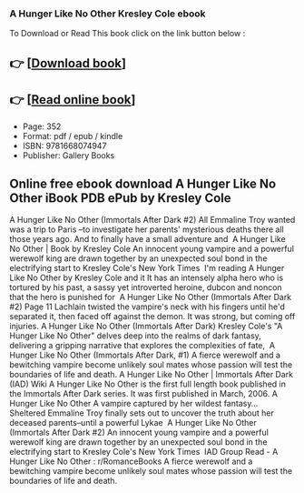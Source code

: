 ### A Hunger Like No Other Kresley Cole ebook

To Download or Read This book click on the link button below :

## 👉  [**[Download book](http://filesbooks.info/download.php?group=book&from=github.com&id=719394&lnk=1066 "Download book")**]

## 👉  [**[Read online book](http://filesbooks.info/download.php?group=book&from=github.com&id=719394&lnk=1066 "Read online book")**]


* Page: 352
* Format: pdf / epub / kindle
* ISBN: 9781668074947
* Publisher: Gallery Books



## Online free ebook download A Hunger Like No Other iBook PDB ePub by Kresley Cole



 A Hunger Like No Other (Immortals After Dark #2) All Emmaline Troy wanted was a trip to Paris –to investigate her parents&#039; mysterious deaths there all those years ago. And to finally have a small adventure and 
 A Hunger Like No Other | Book by Kresley Cole An innocent young vampire and a powerful werewolf king are drawn together by an unexpected soul bond in the electrifying start to Kresley Cole&#039;s New York Times 
 I&#039;m reading A Hunger Like No Other by Kresley Cole and it It has an intensely alpha hero who is tortured by his past, a sassy yet introverted heroine, dubcon and noncon that the hero is punished for 
 A Hunger Like No Other (Immortals After Dark #2) Page 11 Lachlain twisted the vampire&#039;s neck with his fingers until he&#039;d separated it, then faced off against the demon. It was strong, but coming off injuries.
 A Hunger Like No Other (Immortals After Dark) Kresley Cole&#039;s &quot;A Hunger Like No Other&quot; delves deep into the realms of dark fantasy, delivering a gripping narrative that explores the complexities of fate, 
 A Hunger Like No Other (Immortals After Dark, #1) A fierce werewolf and a bewitching vampire become unlikely soul mates whose passion will test the boundaries of life and death.
 A Hunger Like No Other | Immortals After Dark (IAD) Wiki A Hunger Like No Other is the first full length book published in the Immortals After Dark series. It was first published in March, 2006.
 A Hunger Like No Other A vampire captured by her wildest fantasy… Sheltered Emmaline Troy finally sets out to uncover the truth about her deceased parents–until a powerful Lykae 
 A Hunger Like No Other (Immortals After Dark #2) An innocent young vampire and a powerful werewolf king are drawn together by an unexpected soul bond in the electrifying start to Kresley Cole&#039;s New York Times 
 IAD Group Read - A Hunger Like No Other : r/RomanceBooks A fierce werewolf and a bewitching vampire become unlikely soul mates whose passion will test the boundaries of life and death.





